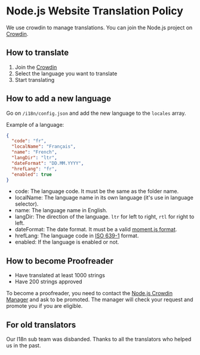 # Node.js Website Translation Policy

We use crowdin to manage translations. You can join the Node.js project on [Crowdin](https://crowdin.com/project/nodejs-website).

## How to translate

1. Join the [Crowdin](https://crowdin.com/project/nodejs-website)
2. Select the language you want to translate
3. Start translating

## How to add a new language

Go on `/i18n/config.json` and add the new language to the `locales` array.

Example of a language:

```json
{
  "code": "fr",
  "localName": "Français",
  "name": "French",
  "langDir": "ltr",
  "dateFormat": "DD.MM.YYYY",
  "hrefLang": "fr",
  "enabled": true
}
```

- code: The language code. It must be the same as the folder name.
- localName: The language name in its own language (it's use in language selector).
- name: The language name in English.
- langDir: The direction of the language. `ltr` for left to right, `rtl` for right to left.
- dateFormat: The date format. It must be a valid [moment.js format](https://momentjs.com/docs/#/displaying/format/).
- hrefLang: The language code in [ISO 639-1](https://en.wikipedia.org/wiki/List_of_ISO_639-1_codes) format.
- enabled: If the language is enabled or not.

## How to become Proofreader

- Have translated at least 1000 strings
- Have 200 strings approved

To become a proofreader, you need to contact the [Node.js Crowdin Manager](https://crowdin.com/profile/ovflowd) and ask to be promoted. The manager will check your request and promote you if you are eligible.

## For old translators

Our I18n sub team was disbanded.
Thanks to all the translators who helped us in the past.
